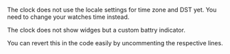 The clock does not use the locale settings for time zone and DST yet.
You need to change your watches time instead.

The clock does not show widges but a custom battry indicator.

You can revert this in the code easily by uncommenting the respective lines.
